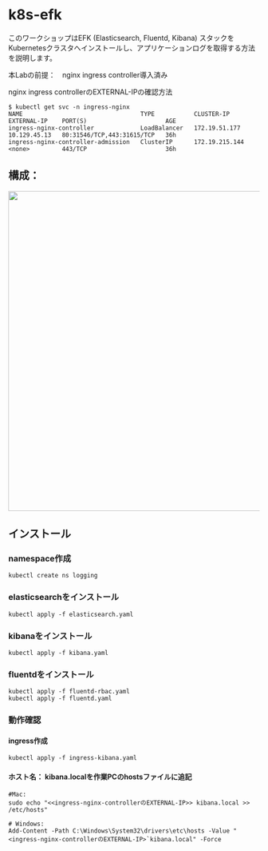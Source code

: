 # k8s-efk

このワークショップはEFK (Elasticsearch, Fluentd, Kibana) スタックを Kubernetesクラスタへインストールし、アプリケーションログを取得する方法を説明します。

本Labの前提：　nginx ingress controller導入済み

nginx ingress controllerのEXTERNAL-IPの確認方法
```
$ kubectl get svc -n ingress-nginx
NAME                                 TYPE           CLUSTER-IP       EXTERNAL-IP    PORT(S)                      AGE
ingress-nginx-controller             LoadBalancer   172.19.51.177    10.129.45.13   80:31546/TCP,443:31615/TCP   36h
ingress-nginx-controller-admission   ClusterIP      172.19.215.144   <none>         443/TCP                      36h
```

## 構成：

<image src=./images/EFK_architecture.png width=640>

## インストール
### namespace作成

```
kubectl create ns logging
```
### elasticsearchをインストール
```
kubectl apply -f elasticsearch.yaml
```
### kibanaをインストール
```
kubectl apply -f kibana.yaml
```

### fluentdをインストール
```
kubectl apply -f fluentd-rbac.yaml
kubectl apply -f fluentd.yaml
```
### 動作確認
#### ingress作成
```
kubectl apply -f ingress-kibana.yaml
```
#### ホスト名： kibana.localを作業PCのhostsファイルに追記
```
#Mac: 
sudo echo "<<ingress-nginx-controllerのEXTERNAL-IP>> kibana.local >> /etc/hosts"

# Windows:
Add-Content -Path C:\Windows\System32\drivers\etc\hosts -Value "<ingress-nginx-controllerのEXTERNAL-IP>`kibana.local" -Force
```